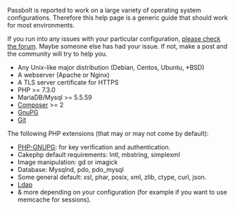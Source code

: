 Passbolt is reported to work on a large variety of operating system configurations.
Therefore this help page is a generic guide that should work for most environments.

If you run into any issues with your particular configuration,
[please check the forum](https://community.passbolt.com/c/installation-issues).
Maybe someone else has had your issue. If not, make a post and the community will try to help you.

- Any Unix-like major distribution (Debian, Centos, Ubuntu, *BSD)
- A webserver (Apache or Nginx)
- A TLS server certificate for HTTPS
- PHP >= 7.3.0
- MariaDB/Mysql >= 5.5.59 
- [Composer](https://getcomposer.org/download/) >= 2
- [GnuPG](https://gnupg.org/)
- [Git](https://git-scm.com/)

The following PHP extensions (that may or may not come by default):
- [PHP-GNUPG](http://php.net/manual/en/gnupg.installation.php): for key verification and authentication.
- Cakephp default requirements: Intl, mbstring, simplexml
- Image manipulation: gd or imagick
- Database: Mysqlnd, pdo, pdo_mysql
- Some general default: xsl, phar, posix, xml, zlib, ctype, curl, json.
- [Ldap](https://secure.php.net/manual/en/ldap.installation.php)
- & more depending on your configuration (for example if you want to use memcache for sessions).
